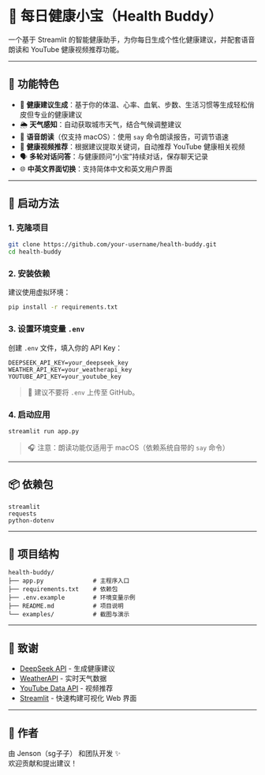 # 💖 每日健康小宝（Health Buddy）

一个基于 Streamlit 的智能健康助手，为你每日生成个性化健康建议，并配套语音朗读和 YouTube 健康视频推荐功能。  


---

## 🌟 功能特色

- 🧠 **健康建议生成**：基于你的体温、心率、血氧、步数、生活习惯等生成轻松俏皮但专业的健康建议  
- 🌦️ **天气感知**：自动获取城市天气，结合气候调整建议  
- 🎤 **语音朗读**（仅支持 macOS）：使用 `say` 命令朗读报告，可调节语速  
- 🎥 **健康视频推荐**：根据建议提取关键词，自动推荐 YouTube 健康相关视频  
- 🗣️ **多轮对话问答**：与健康顾问“小宝”持续对话，保存聊天记录  
- 🌐 **中英文界面切换**：支持简体中文和英文用户界面

---

## 🚀 启动方法

### 1. 克隆项目

```bash
git clone https://github.com/your-username/health-buddy.git
cd health-buddy
```

### 2. 安装依赖

建议使用虚拟环境：

```bash
pip install -r requirements.txt
```

### 3. 设置环境变量 `.env`

创建 `.env` 文件，填入你的 API Key：

```env
DEEPSEEK_API_KEY=your_deepseek_key
WEATHER_API_KEY=your_weatherapi_key
YOUTUBE_API_KEY=your_youtube_key
```

> 🔐 建议不要将 `.env` 上传至 GitHub。

### 4. 启动应用

```bash
streamlit run app.py
```

> 🎧 注意：朗读功能仅适用于 macOS（依赖系统自带的 `say` 命令）

---

## 📦 依赖包

```text
streamlit
requests
python-dotenv
```

---

## 📌 项目结构

```
health-buddy/
├── app.py              # 主程序入口
├── requirements.txt    # 依赖包
├── .env.example        # 环境变量示例
├── README.md           # 项目说明
└── examples/           # 截图与演示
```

---

## 🙌 致谢

- [DeepSeek API](https://deepseek.com/) - 生成健康建议
- [WeatherAPI](https://www.weatherapi.com/) - 实时天气数据
- [YouTube Data API](https://developers.google.com/youtube) - 视频推荐
- [Streamlit](https://streamlit.io/) - 快速构建可视化 Web 界面

---

## 🧠 作者

由 Jenson（sg子子） 和团队开发 ✨  
欢迎贡献和提出建议！
